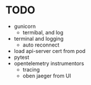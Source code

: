 # TODO

* gunicorn
  * termibal, and log
* terminal and logging
  * auto reconnect
* load api-server cert from pod
* pytest
* opentelemetry instrumentors
  * tracing
  * oben jaeger from UI
